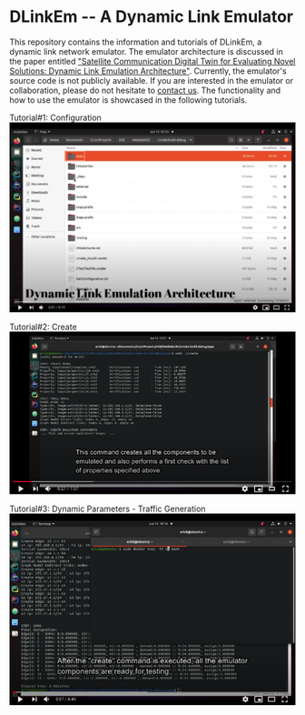 # DLinkEm -- A Dynamic Link Emulator

This repository contains the information and tutorials of DLinkEm, a dynamic link network emulator. The emulator architecture is discussed in the paper entitled ["Satellite Communication Digital Twin for Evaluating Novel Solutions: Dynamic Link Emulation Architecture"](http://arxiv.org/abs/2107.07217). Currently, the emulator's source code is not publicly available. If you are interested in the emulator or collaboration, please do not hesitate to [contact us](mailto:erick.petersen@airbus.com,jorge.lopez-c@airbus.com,claude.poletti@airbus.com?subject=Regarding%20DLinkEm). The functionality and how to use the emulator is showcased in the following tutorials.

Tutorial#1: Configuration 
[![Tutorial#1: Configuration](https://github.com/ptrsen/DLinkEm/blob/main/img1.png)](https://youtu.be/e-_62pvsQI8)


Tutorial#2: Create 
[![Tutorial#2: Create](https://github.com/ptrsen/DLinkEm/blob/main/img22.png)](https://youtu.be/YnE-ZHVPW24)


Tutorial#3: Dynamic Parameters - Traffic Generation
[![Tutorial#3: Dynamic Parameters - Traffic Generation](https://github.com/ptrsen/DLinkEm/blob/main/img3.png)](https://youtu.be/KRrvyj9K6Tc)

